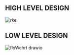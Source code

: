 ## HIGH LEVEL DESIGN
![rke](https://user-images.githubusercontent.com/98824204/157679255-9125e798-eeff-41e8-ad68-6825f4303472.png)
## LOW LEVEL DESIGN
![floWchrt drawio](https://user-images.githubusercontent.com/99973003/157832253-ca4f8d06-2935-4cfe-8f4d-95feeaa61432.png)
